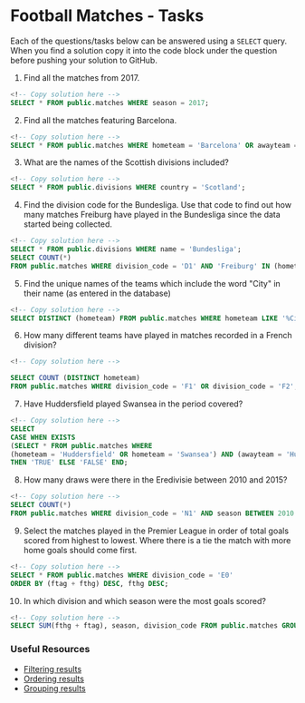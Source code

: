 # Football Matches - Tasks

Each of the questions/tasks below can be answered using a `SELECT` query. When you find a solution copy it into the code block under the question before pushing your solution to GitHub.

1) Find all the matches from 2017.

```sql
<!-- Copy solution here -->
SELECT * FROM public.matches WHERE season = 2017;

```

2) Find all the matches featuring Barcelona.

```sql
<!-- Copy solution here -->
SELECT * FROM public.matches WHERE hometeam = 'Barcelona' OR awayteam = 'Barcelona';


```

3) What are the names of the Scottish divisions included?

```sql
<!-- Copy solution here -->
SELECT * FROM public.divisions WHERE country = 'Scotland';

```

4) Find the division code for the Bundesliga. Use that code to find out how many matches Freiburg have played in the Bundesliga since the data started being collected.

```sql
<!-- Copy solution here -->
SELECT * FROM public.divisions WHERE name = 'Bundesliga';
SELECT COUNT(*) 
FROM public.matches WHERE division_code = 'D1' AND 'Freiburg' IN (hometeam, awayteam);


```

5) Find the unique names of the teams which include the word "City" in their name (as entered in the database)

```sql
<!-- Copy solution here -->
SELECT DISTINCT (hometeam) FROM public.matches WHERE hometeam LIKE '%City%';

```

6) How many different teams have played in matches recorded in a French division?

```sql
<!-- Copy solution here -->

SELECT COUNT (DISTINCT hometeam) 
FROM public.matches WHERE division_code = 'F1' OR division_code = 'F2';

```

7) Have Huddersfield played Swansea in the period covered?

```sql
<!-- Copy solution here -->
SELECT 
CASE WHEN EXISTS 
(SELECT * FROM public.matches WHERE
(hometeam = 'Huddersfield' OR hometeam = 'Swansea') AND (awayteam = 'Huddersfield' OR awayteam = 'Swansea')) 
THEN 'TRUE' ELSE 'FALSE' END;


```

8) How many draws were there in the Eredivisie between 2010 and 2015?

```sql
<!-- Copy solution here -->
SELECT COUNT(*)
FROM public.matches WHERE division_code = 'N1' AND season BETWEEN 2010 AND 2015 AND fthg = ftag;

```

9) Select the matches played in the Premier League in order of total goals scored from highest to lowest. Where there is a tie the match with more home goals should come first.

```sql
<!-- Copy solution here -->
SELECT * FROM public.matches WHERE division_code = 'E0' 
ORDER BY (ftag + fthg) DESC, fthg DESC;
```

10) In which division and which season were the most goals scored?

```sql
<!-- Copy solution here -->
SELECT SUM(fthg + ftag), season, division_code FROM public.matches GROUP BY division_code, season ORDER BY SUM DESC LIMIT 1;
```

### Useful Resources

- [Filtering results](https://www.w3schools.com/sql/sql_where.asp)
- [Ordering results](https://www.w3schools.com/sql/sql_orderby.asp)
- [Grouping results](https://www.w3schools.com/sql/sql_groupby.asp)